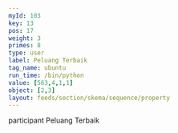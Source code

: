 ```yaml
---
myId: 103
key: 13
pos: 17
weight: 3
primes: 8
type: user
label: Peluang Terbaik
tag_name: ubuntu
run_time: /bin/python
value: [563,4,1,1]
object: [2,3]
layout: feeds/section/skema/sequence/property
---
```

participant Peluang Terbaik
